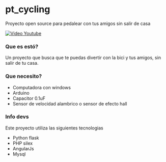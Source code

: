 # pt_cycling
Proyecto open source para pedalear con tus amigos sin salir de casa

[![Video Youtube](http://img.youtube.com/vi/GX8Id_yEYNU/0.jpg)](http://www.youtube.com/watch?v=GX8Id_yEYNU "Demo Ciclismo multijugador")
### Que es estó?
Un proyecto que busca que te puedas divertir con la bici y tus amigos, sin salir de tu casa.
### Que necesito?
- Computadora con windows
- Arduino
- Capacitor 0.1uF
- Sensor de velocidad alambrico o sensor de efecto hall

### Info devs
Este proyecto utiliza las siguientes tecnologias
- Python flask
- PHP silex
- AngularJs
- Mysql

